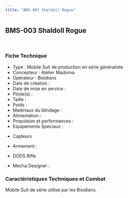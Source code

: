```yaml
---
title: "BMS-003 Shaldoll Rogue"
---
```


BMS-003 Shaldoll Rogue
----------------------

 


### Fiche Technique


- Type : Mobile Suit de production en série généraliste  
- Concepteur : Atelier Madorna  
- Opérateur : Bisidians  
- Date de création :   
- Date de mise en service :   
- Pilote(s) :   
- Taille :   
- Poids :   
- Matériaux du blindage :   
- Alimentation :   
- Propulsion et performances :   
- Equipements Spéciaux :


* Capteurs


- Armement :


* DODS Rifle


- Mecha Designer :


### Caractéristiques Techniques et Combat


Mobile Suit de série utilisé par les Bisidians.


### 


 

